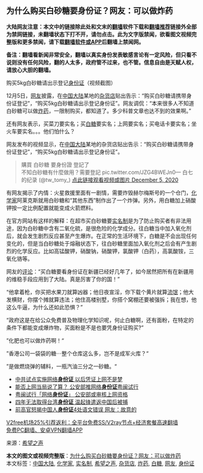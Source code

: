  <h2>为什么购买白砂糖要身份证？网友：可以做炸药</h2> <p class="notice"><b>大陆网友注意：本文中的链接除此处和文末的<a href="https://github.com/bannedbook/fanqiang" >翻墙</a>软件下载和<a href="https://github.com/killgcd/justmysocks/blob/master/README.md">翻墙推荐</a>链接外全部为禁网链接，未翻墙状态下打不开，请勿点击。此为文字版禁闻，欲看图文视频完整版和更多禁闻，请下载<a href="https://github.com/bannedbook/fanqiang">翻墙软件或APP</a>后翻墙上禁闻网。</p><p>备注：翻墙看新闻非常安全，翻墙以真实身份发表敏感言论有一定风险，但只看不说则没有任何风险，翻的人太多，政府管不过来，也不管。信息自由是天赋人权，请放心大胆的翻墙。</b></p>  <div class="entry"> <p id="conimg">购买5kg白砂糖请出示登记<a href="https://www.bannedbook.org/bnews/tag/%e8%ba%ab%e4%bb%bd%e8%af%81/" class="st_tag internal_tag" rel="tag" title="标签 身份证 下的日志">身份证</a>（视频截图）</p> <p>12月5日，<a href="https://www.bannedbook.org/bnews/tag/%e7%bd%91%e5%8f%8b/" class="st_tag internal_tag" rel="tag" title="标签 网友 下的日志">网友</a>披露，在<span class='wp_keywordlink_affiliate'><a href="https://www.bannedbook.org/" title="中国" target="_blank">中国</a></span><span class='wp_keywordlink_affiliate'><a href="https://www.bannedbook.org/" title="大陆" target="_blank">大陆</a></span>某地的<a href="https://www.bannedbook.org/bnews/tag/%E6%9D%82%E8%B4%A7%E5%BA%97/" class="st_tag internal_tag" rel="tag" title="标签 杂货店 下的日志">杂货店</a>贴出告示：“购买白砂糖请携带身份证登记”，“购买5kg白砂糖请出示登记身份证”。网友调侃：“本来很多人不知道白砂糖可以做<a href="https://www.bannedbook.org/bnews/tag/%E7%82%B8%E8%8D%AF/" class="st_tag internal_tag" rel="tag" title="标签 炸药 下的日志">炸药</a>，一限制购买，都知道了。多少科普文章也达不到的效果啊。”</p> <p>还有网友表示，买菜刀要实名；买<a href="https://www.bannedbook.org/bnews/tag/%e7%99%bd%e7%b3%96/" class="st_tag internal_tag" rel="tag" title="标签 白糖 下的日志">白糖</a>要实名；上网要实名；买电话卡要实名；坐火车要实名。。。他们怕什么？</p> <p>网友发布的视频显示，在<a href="https://www.bannedbook.org/bnews/tag/%e4%b8%ad%e5%9b%bd%e5%a4%a7%e9%99%86/" class="st_tag internal_tag" rel="tag" title="标签 中国大陆 下的日志">中国大陆</a>某地的杂货店贴出告示：“购买白砂糖请携带身份证登记”，“购买5kg白砂糖请出示登记身份证”。</p>  <blockquote><p>購買 白砂糖 要身份證 登記了<br />不知白砂糖有什麼做用？需要登記 pic.twitter.com/JZG4BWEJn0— 白七的纪录 (@tw_tomy_) <a href="https://twitter.com/tw_tomy_/status/1335260988057165824?ref_src=twsrc%5Etfw">点此链接观看视频或图片 December 5, 2020</a></p></blockquote> <p>有网友揭示了内情：火星救援里面有一剧情，需要炸毁赫尔梅斯号的一个仓门，<a href="https://www.bannedbook.org/bnews/tag/%e5%8c%96%e5%ad%a6%e5%ae%b6/" class="st_tag internal_tag" rel="tag" title="标签 化学家 下的日志">化学家</a>阿莱克斯就用白砂糖和“其他东西”制作出了一个炸弹。另外，用白糖加上硝酸钾按一定比例配置就能变成火箭燃料。</p> <p>在官方网站有这样的解释：在超市买白砂糖要<a href="https://www.bannedbook.org/bnews/tag/%E5%AE%9E%E5%90%8D%E5%88%B6/" class="st_tag internal_tag" rel="tag" title="标签 实名制 下的日志">实名制</a>是为了防止购买者有非法用途，因为白砂糖中含有二氧化硫，是很危险的化学成分。往白糖当中加入氧化剂后，就会发生剧烈反应甚至产生爆炸。在正常的生活环境下，白糖是不会出现任何变化的，但是当白砂糖处于熔融状态下，往白砂糖里面加入氧化剂之后会有产生剧烈的化学反应。比如高锰酸钾，硝酸钠，硝酸钾，氯酸钾（白药），高氯酸铵，三氧化铬等。</p> <p>网友的<span class='wp_keywordlink_affiliate'><a href="https://www.bannedbook.org/bnews/comments/" title="新闻评论" target="_blank">评论</a></span>：“买白糖要看身份证在新疆已经好几年了，如今居然把所有在新疆用的维稳手段应用到了大陆。真是厉害了你的国！”</p>  <p>“他拿着枪，你买把水果刀就算凶器；他日夜宣淫，你下载个黄片就算<span class='wp_keywordlink'><a href="https://www.bannedbook.org/forum11/topic282.html" title="禁片：评中国共产党的流氓本性" target="_blank">流氓</a></span>；他大发横财，你摆个摊就算违法；他住高楼别墅，你搭个窝棚还要被强拆；我在想，他这么牛逼，为什么还如此恐惧？”</p> <p>“政府这是在给公众免费普及物理化学知识呢，何止白糖啊，还有面粉，在特定的条件下都能变成爆炸物，买面粉是不是也要凭身份证购买?”</p> <p>”化肥也可以做炸药啊！“</p> <p>”香港公司一袋袋的糖⋯整个仓库这么多，岂不是成军火库？“</p>  <p>”是做燃烧弹的辅料，一瓶汽油三分之一砂糖。“</p> <ul class='op-related-articles' title='相关阅读'> <li><a href='https://www.bannedbook.org/bnews/cbnews/20201128/1438700.html' target='_blank'>中共试点实施网络<b>身份证</b> 以后凭证上网不是梦</a></li> <li><a href='https://www.bannedbook.org/bnews/headline/20201127/1438121.html' target='_blank'>能否上网当局说了算？ 公安部推网络<b>身份证</b>粤闽试行</a></li> <li><a href='https://www.bannedbook.org/bnews/headline/20201127/1438120.html' target='_blank'>粤闽试行「网络<b>身份证</b>」 公安部或审核上网资格</a></li> <li><a href='https://www.bannedbook.org/bnews/ssgc/20201126/1437585.html' target='_blank'>四年无法取得台湾<b>身份证</b> 温起锋遣返中国后被捕</a></li> <li><a href='https://www.bannedbook.org/bnews/cbnews/20201122/1434910.html' target='_blank'>前高官怒揭中国人<b>身份证</b>4处语文错误 网友：故意的</a></li> </ul> <p class="texttj"> <a href="https://github.com/bannedbook/fanqiang/wiki/V2ray%E6%9C%BA%E5%9C%BA" target="_blank">V2free机场25%引荐返利：全平台免费SS/V2ray节点+经济套餐高速翻墙</a><br/> <a href="https://github.com/bannedbook/fanqiang/wiki/%E7%A6%81%E9%97%BB%E7%BD%91%E5%AE%89%E5%8D%93%E7%BF%BB%E5%A2%99%E6%96%B0%E9%97%BBAPP" target="_blank">免费PC翻墙、安卓VPN翻墙APP</a></p><p> 来源：<span class='wp_keywordlink_affiliate'><a href="https://www.soundofhope.org" title="希望之声" target="_blank">希望之声</a></span> </p><a name='sharetosocial'></a>       <div><b>本文的图文或视频完整版</b>：<a href='https://www.bannedbook.org/bnews/cbnews/20201206/1443141.html'>为什么购买白砂糖要身份证？网友：可以做炸药</a></div>  </div><!--END ENTRY--> <div class="postfooter"> <div>本文标签：<a href="https://www.bannedbook.org/bnews/tag/%e4%b8%ad%e5%9b%bd%e5%a4%a7%e9%99%86/" rel="tag">中国大陆</a>, <a href="https://www.bannedbook.org/bnews/tag/%e5%8c%96%e5%ad%a6%e5%ae%b6/" rel="tag">化学家</a>, <a href="https://www.bannedbook.org/bnews/tag/%E5%AE%9E%E5%90%8D%E5%88%B6/" rel="tag">实名制</a>, <a href="https://www.bannedbook.org/bnews/tag/%e5%b8%8c%e6%9c%9b%e4%b9%8b%e5%a3%b0/" rel="tag">希望之声</a>, <a href="https://www.bannedbook.org/bnews/tag/%E6%9D%82%E8%B4%A7%E5%BA%97/" rel="tag">杂货店</a>, <a href="https://www.bannedbook.org/bnews/tag/%E7%82%B8%E8%8D%AF/" rel="tag">炸药</a>, <a href="https://www.bannedbook.org/bnews/tag/%e7%99%bd%e7%b3%96/" rel="tag">白糖</a>, <a href="https://www.bannedbook.org/bnews/tag/%e7%bd%91%e5%8f%8b/" rel="tag">网友</a>, <a href="https://www.bannedbook.org/bnews/tag/%e8%ba%ab%e4%bb%bd%e8%af%81/" rel="tag">身份证</a></div>  </div><!--END POSTFOOTER--> 